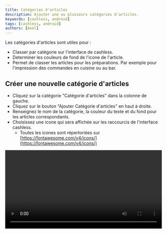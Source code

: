 ```yaml
---
title: Catégories d'articles
description: Ajouter une ou plusieurs catégories d'articles.
keywords: [cashless, android]
tags: [cashless, android]
authors: [Axel]
---
```


Les catégories d'articles sont utiles pour :

- Classer par catégorie sur l'interface de cashless.
- Determiner les couleurs de fond de l'icone de l'article.
- Permet de classer les articles pour les préparations. Par exemple pour l'impression des commandes en cuisine ou au bar.

## Créer une nouvelle catégorie d'articles

- Cliquez sur la catégorie "Catégorie d'articles" dans la colonne de gauche.
- Cliquez sur le bouton "Ajouter Catégorie d'articles" en haut à droite.
- Renseignez le nom de la catégorie, la couleur du texte et du fond pour les articles correspondants.
- Choisissez une icone qui sera affichée sur les raccourcis de l'interface cashless.
  - Toutes les icones sont répertoriées sur [https://fontawesome.com/v4/icons/](https://fontawesome.com/v4/icons/)


<video width="100%" controls src="/media/video/categories.mp4"></video>
